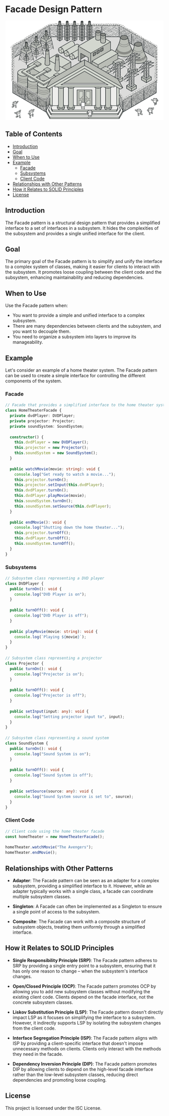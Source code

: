 # Facade Design Pattern

![Facade](../../assets/facade_image.png)

## Table of Contents

- [Introduction](#introduction)
- [Goal](#goal)
- [When to Use](#when-to-use)
- [Example](#example)
  - [Facade](#facade)
  - [Subsystems](#subsystems)
  - [Client Code](#client-code)
- [Relationships with Other Patterns](#relationships-with-other-patterns)
- [How it Relates to SOLID Principles](#how-it-relates-to-solid-principles)
- [License](#license)

## Introduction

The Facade pattern is a structural design pattern that provides a simplified interface to a set of interfaces in a subsystem. It hides the complexities of the subsystem and provides a single unified interface for the client.

## Goal

The primary goal of the Facade pattern is to simplify and unify the interface to a complex system of classes, making it easier for clients to interact with the subsystem. It promotes loose coupling between the client code and the subsystem, enhancing maintainability and reducing dependencies.

## When to Use

Use the Facade pattern when:

- You want to provide a simple and unified interface to a complex subsystem.
- There are many dependencies between clients and the subsystem, and you want to decouple them.
- You need to organize a subsystem into layers to improve its manageability.

## Example

Let's consider an example of a home theater system. The Facade pattern can be used to create a simple interface for controlling the different components of the system.

### Facade

```typescript
// Facade that provides a simplified interface to the home theater system
class HomeTheaterFacade {
  private dvdPlayer: DVDPlayer;
  private projector: Projector;
  private soundSystem: SoundSystem;

  constructor() {
    this.dvdPlayer = new DVDPlayer();
    this.projector = new Projector();
    this.soundSystem = new SoundSystem();
  }

  public watchMovie(movie: string): void {
    console.log("Get ready to watch a movie...");
    this.projector.turnOn();
    this.projector.setInput(this.dvdPlayer);
    this.dvdPlayer.turnOn();
    this.dvdPlayer.playMovie(movie);
    this.soundSystem.turnOn();
    this.soundSystem.setSource(this.dvdPlayer);
  }

  public endMovie(): void {
    console.log("Shutting down the home theater...");
    this.projector.turnOff();
    this.dvdPlayer.turnOff();
    this.soundSystem.turnOff();
  }
}
```

### Subsystems

```typescript
// Subsystem class representing a DVD player
class DVDPlayer {
  public turnOn(): void {
    console.log("DVD Player is on");
  }

  public turnOff(): void {
    console.log("DVD Player is off");
  }

  public playMovie(movie: string): void {
    console.log(`Playing ${movie}`);
  }
}

// Subsystem class representing a projector
class Projector {
  public turnOn(): void {
    console.log("Projector is on");
  }

  public turnOff(): void {
    console.log("Projector is off");
  }

  public setInput(input: any): void {
    console.log("Setting projector input to", input);
  }
}

// Subsystem class representing a sound system
class SoundSystem {
  public turnOn(): void {
    console.log("Sound System is on");
  }

  public turnOff(): void {
    console.log("Sound System is off");
  }

  public setSource(source: any): void {
    console.log("Sound System source is set to", source);
  }
}
```

### Client Code

```typescript
// Client code using the home theater facade
const homeTheater = new HomeTheaterFacade();

homeTheater.watchMovie("The Avengers");
homeTheater.endMovie();
```

## Relationships with Other Patterns

- **Adapter**: The Facade pattern can be seen as an adapter for a complex subsystem, providing a simplified interface to it. However, while an adapter typically works with a single class, a facade can coordinate multiple subsystem classes.

- **Singleton**: A Facade can often be implemented as a Singleton to ensure a single point of access to the subsystem.

- **Composite**: The Facade can work with a composite structure of subsystem objects, treating them uniformly through a simplified interface.

## How it Relates to SOLID Principles

- **Single Responsibility Principle (SRP)**: The Facade pattern adheres to SRP by providing a single entry point to a subsystem, ensuring that it has only one reason to change – when the subsystem's interface changes.

- **Open/Closed Principle (OCP)**: The Facade pattern promotes OCP by allowing you to add new subsystem classes without modifying the existing client code. Clients depend on the facade interface, not the concrete subsystem classes.

- **Liskov Substitution Principle (LSP)**: The Facade pattern doesn't directly impact LSP as it focuses on simplifying the interface to a subsystem. However, it indirectly supports LSP by isolating the subsystem changes from the client code.

- **Interface Segregation Principle (ISP)**: The Facade pattern aligns with ISP by providing a client-specific interface that doesn't impose unnecessary methods on clients. Clients only interact with the methods they need in the facade.

- **Dependency Inversion Principle (DIP)**: The Facade pattern promotes DIP by allowing clients to depend on the high-level facade interface rather than the low-level subsystem classes, reducing direct dependencies and promoting loose coupling.

## License

This project is licensed under the ISC License.
